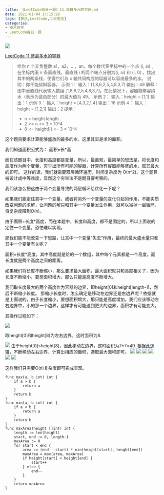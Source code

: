 ```yaml
---
title: 【LeetCode每日一题】11.盛最多水的容器.md
date: 2021-01-04 17:15:29
tags: [算法,LeetCode,二分查找]
categories:
- 技术博客
- LeetCode每日一题
---
```


![](https://images.unsplash.com/photo-1638467611417-c5437577fcd4?ixlib=rb-1.2.1&ixid=MnwxMjA3fDB8MHxwaG90by1wYWdlfHx8fGVufDB8fHx8&auto=format&fit=crop&w=1170&q=80)

 [LeetCode 11.盛最多水的容器](https://leetcode-cn.com/problems/container-with-most-water/description/)


 > 给你 n 个非负整数 a1，a2，...，an，每个数代表坐标中的一个点 (i, ai) 。在坐标内画 n 条垂直线，垂直线 i 的两个端点分别为(i, ai) 和 (i, 0) 。找出其中的两条线，使得它们与 x 轴共同构成的容器可以容纳最多的水。
 > 说明：你不能倾斜容器。
 > 示例 1：
 > 输入：[1,8,6,2,5,4,8,3,7]
 > 输出：49
 > 解释：图中垂直线代表输入数组 [1,8,6,2,5,4,8,3,7]。在此情况下，容器能够容纳水（表示为蓝色部分）的最大值为 49。
 > 示例 2：
 > 输入：height = [1,1]
 > 输出：1
 > 示例 3：
 > 输入：height = [4,3,2,1,4]
 > 输出：16
 > 示例 4：
 > 输入：height = [1,2,1]
 > 输出：2
 > 提示：
 > * n = height.length
 > * 2 <= n <= 3 * 10^4
 > * 0 <= height[i] <= 3 * 10^4

<!-- more -->
这个题目要求计算能够盛放的最多的水，这里其实是求的面积。

我们知道面积公式为： 面积=长*高

而在该题目中，长度和高度都是变量，所以，最直观，最简单的想法是，将长度和高度作为两个变量，穷举出所有可能的容器，计算所有容器能够盛的水，取其最大的即可。
这样的话，我们就需要双层循环遍历，时间复杂度为 O(n^2)。这个题目被设计成中等难度，显然这个穷举法不是题目要考察的。

我们该怎么把这由于两个变量导致的两层循环给优化一下呢？

如果我们能定住其中一个变量，或者将另外一个变量的变化引起的作用，不能实质改变问题的求解，让问题的解只和其中一个变量发生作用，就可以减掉一层循环，将复杂度降到O(n)。

由于面积=长度*高度，而在本题中，长度和高度，都不是固定的，所以上面说的定住一个变量，恐怕难以实现。

那我们能不能改变一下思路，让其中一个变量“失去”作用，最终的最大盛水量只和其中一个变量有关呢？

面积=长度*高度。其中高度就是给的一个数组，其中每个元素都是一个高度，而长度就是两个高度之间的距离。

如果我们将长度不断缩小，那么要求最大面积，最大面积就只和高度相关了，因为长度不断缩小，要想面积增大，那么只能是高度不断增大。

我们取长度最大的两个高度作为容器的边界，即height[0]和height[length-1]，然后不断缩小长度。
那缩小长度时，怎么确定是移动左边界还是右边界呢？依据就是上面说的，由于长度缩小，要想面积增大，那只能是高度增加，我们应该移动左右边界中，小的那一个边界，这样才有可能遇到更大的边界，面积才有可能变大。

其操作过程如下：

![](https://img-vnote-1251075307.cos.ap-beijing.myqcloud.com/1609755698_20210104181147641_416578513.png)

取height[0]和height[8]为左右边界，这时面积为8.

![](https://img-vnote-1251075307.cos.ap-beijing.myqcloud.com/1609755699_20210104181325218_638378771.png)
由于height[0]<height[8]，因此移动左边界，这时面积为7*7=49.
根据此逻辑，不断移动左右边界，计算出相应的面积，选取最大面积即可。
![](https://img-vnote-1251075307.cos.ap-beijing.myqcloud.com/1609755700_20210104181603597_403703785.png)
![](https://img-vnote-1251075307.cos.ap-beijing.myqcloud.com/1609755700_20210104181734230_1148673622.png)
![](https://img-vnote-1251075307.cos.ap-beijing.myqcloud.com/1609755701_20210104181746888_2027062071.png)
![](https://img-vnote-1251075307.cos.ap-beijing.myqcloud.com/1609755702_20210104181758478_1151651289.png)
![](https://img-vnote-1251075307.cos.ap-beijing.myqcloud.com/1609755702_20210104181809496_533103812.png)
![](https://img-vnote-1251075307.cos.ap-beijing.myqcloud.com/1609755703_20210104181819061_573993000.png)

这样我们只需要O(n)复杂度即可完成实现。

```golang
func max(a, b int) int {
	if a > b {
		return a
	}
	return b
}
func min(a, b int) int {
	if a < b {
		return a
	}
	return b
}
func maxArea(height []int) int {
	length := len(height)
	start, end := 0, length-1
	maxArea := 0
	for start < end {
		area := (end - start) * min(height[start], height[end])
		maxArea = max(area, maxArea)
		if height[start] < height[end] {
			start++
		} else {
			end--
		}
	}
	return maxArea
}
```


